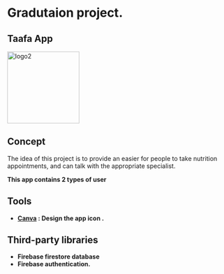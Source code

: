 # Gradutaion project.


## Taafa App


<img width = "165" alt= "logo2" src= "https://user-images.githubusercontent.com/92252938/150737763-b72e22c5-bc2f-4f66-921c-677f459af672.png">



## Concept 

The idea of this project is to provide an easier for people to take nutrition appointments, and can talk with the appropriate specialist.

 <B>This app contains 2 types of user  <B>


## Tools

 - <a href="https://www.canva.com" target="_blank">Canva</a> : Design the app icon .

## Third-party libraries

 - Firebase firestore database
 - Firebase authentication.


    
     
     
     
     
   








